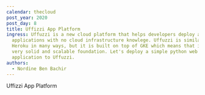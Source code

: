 ```yaml
---
calendar: thecloud
post_year: 2020
post_day: 8
title: Uffizzi App Platform
ingress: Uffuzzi is a new cloud platform that helps developers deploy and host
  applications with no cloud infrastructure knowlege. Uffuzzi is similar to
  Heroku in many ways, but it is built on top of GKE which means that it has a
  very solid and scalable foundation. Let's deploy a simple python web
  application to Uffuzzi.
authors:
  - Nordine Ben Bachir
---
```

Uffizzi App Platform